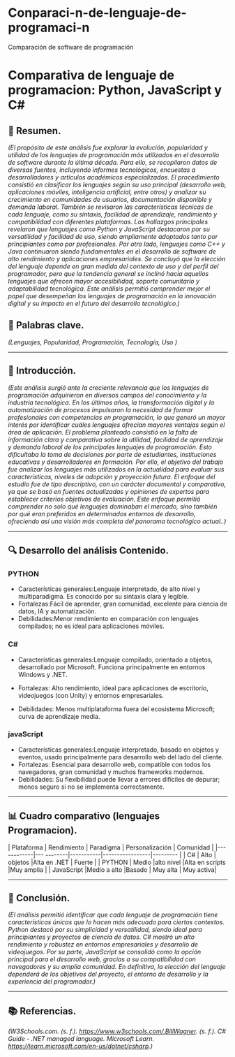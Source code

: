 # Conparaci-n-de-lenguaje-de-programaci-n
Comparación de software de programación
# Comparativa de lenguaje de programacion: Python, JavaScript y C#

## 📝 Resumen.
*(El propósito de este análisis fue explorar la evolución, popularidad y utilidad de los lenguajes de programación más utilizados en el desarrollo de software durante la última década. Para ello, se recopilaron datos de diversas fuentes, incluyendo informes tecnológicos, encuestas a desarrolladores y artículos académicos especializados. El procedimiento consistió en clasificar los lenguajes según su uso principal (desarrollo web, aplicaciones móviles, inteligencia artificial, entre otros) y analizar su crecimiento en comunidades de usuarios, documentación disponible y demanda laboral. También se revisaron las características técnicas de cada lenguaje, como su sintaxis, facilidad de aprendizaje, rendimiento y compatibilidad con diferentes plataformas. Los hallazgos principales revelaron que lenguajes como Python y JavaScript destacaron por su versatilidad y facilidad de uso, siendo ampliamente adoptados tanto por principiantes como por profesionales. Por otro lado, lenguajes como C++ y Java continuaron siendo fundamentales en el desarrollo de software de alto rendimiento y aplicaciones empresariales. Se concluyó que la elección del lenguaje depende en gran medida del contexto de uso y del perfil del programador, pero que la tendencia general se inclinó hacia aquellos lenguajes que ofrecen mayor accesibilidad, soporte comunitario y adaptabilidad tecnológica. Este análisis permitió comprender mejor el papel que desempeñan los lenguajes de programación en la innovación digital y su impacto en el futuro del desarrollo tecnológico.)*

## 🔑 Palabras clave.
*(Lenguajes, Popularidad, Programación, Tecnología, Uso
 )*

---

## 🎯 Introducción.
*(Este análisis surgió ante la creciente relevancia que los lenguajes de programación adquirieron en diversos campos del conocimiento y la industria tecnológica. En los últimos años, la transformación digital y la automatización de procesos impulsaron la necesidad de formar profesionales con competencias en programación, lo que generó un mayor interés por identificar cuáles lenguajes ofrecían mayores ventajas según el área de aplicación. El problema planteado consistió en la falta de información clara y comparativa sobre la utilidad, facilidad de aprendizaje y demanda laboral de los principales lenguajes de programación. Esto dificultaba la toma de decisiones por parte de estudiantes, instituciones educativas y desarrolladores en formación. Por ello, el objetivo del trabajo fue analizar los lenguajes más utilizados en la actualidad para evaluar sus características, niveles de adopción y proyección futura. El enfoque del estudio fue de tipo descriptivo, con un carácter documental y comparativo, ya que se basó en fuentes actualizadas y opiniones de expertos para establecer criterios objetivos de evaluación. Este enfoque permitió comprender no solo qué lenguajes dominaban el mercado, sino también por qué eran preferidos en determinados entornos de desarrollo, ofreciendo así una visión más completa del panorama tecnológico actual..)*

---

## 🔍 Desarrollo del análisis Contenido.

### PYTHON
- Características generales:Lenguaje interpretado, de alto nivel y multiparadigma. Es conocido por su sintaxis clara y legible.
- Fortalezas:Fácil de aprender, gran comunidad, excelente para ciencia de datos, IA y automatización.
- Debilidades:Menor rendimiento en comparación con lenguajes compilados; no es ideal para aplicaciones móviles.

### C#
- Características generales:Lenguaje compilado, orientado a objetos, desarrollado por Microsoft. Funciona principalmente en entornos Windows y .NET.


- Fortalezas: Alto rendimiento, ideal para aplicaciones de escritorio, videojuegos (con Unity) y entornos empresariales.
- Debilidades: Menos multiplataforma fuera del ecosistema Microsoft; curva de aprendizaje media.

### javaScript
- Características generales:Lenguaje interpretado, basado en objetos y eventos, usado principalmente para desarrollo web del lado del cliente.
- Fortalezas: Esencial para desarrollo web, compatible con todos los navegadores, gran comunidad y muchos frameworks modernos.
- Debilidades: Su flexibilidad puede llevar a errores difíciles de depurar; menos seguro si no se implementa correctamente.

---

## 📊 Cuadro comparativo (lenguajes Programacion).

| Plataforma | Rendimiento | Paradigma | Personalización | Comunidad |
|------------|---  --------|-----------|-----------------|---------  |
| C#         |   Alto      |  objetos  |Alta en .NET     | Fuerte    |
| PYTHON     |   Medio     |alto nivel |Alta en scripts  |Muy amplia |
| JavaScript |Medio a alto |Basado     | Muy alta        | Muy activa|

---

## 🧠 Conclusión.
*(El análisis permitió identificar que cada lenguaje de programación tiene características únicas que lo hacen más adecuado para ciertos contextos. Python destacó por su simplicidad y versatilidad, siendo ideal para principiantes y proyectos de ciencia de datos. C# mostró un alto rendimiento y robustez en entornos empresariales y desarrollo de videojuegos. Por su parte, JavaScript se consolidó como la opción principal para el desarrollo web, gracias a su compatibilidad con navegadores y su amplia comunidad. En definitiva, la elección del lenguaje dependerá de los objetivos del proyecto, el entorno de desarrollo y la experiencia del programador.)*

---

## 📚 Referencias.
*(W3Schools.com. (s. f.). https://www.w3schools.com/,BillWagner. (s. f.). C# Guide - .NET managed language. Microsoft Learn. https://learn.microsoft.com/en-us/dotnet/csharp.)*
